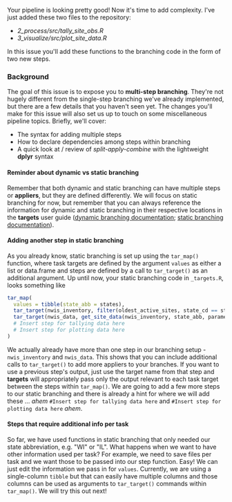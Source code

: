 Your pipeline is looking pretty good! Now it's time to add complexity. I've just added these two files to the repository:
* *2_process/src/tally_site_obs.R*
* *3_visualize/src/plot_site_data.R*

In this issue you'll add these functions to the branching code in the form of two new steps.

### Background

The goal of this issue is to expose you to **multi-step branching**. They're not hugely different from the single-step branching we've already implemented, but there are a few details that you haven't seen yet. The changes you'll make for this issue will also set us up to touch on some miscellaneous pipeline topics. Briefly, we'll cover:

* The syntax for adding multiple steps
* How to declare dependencies among steps within branching
* A quick look at / review of *split-apply-combine* with the lightweight **dplyr** syntax

#### Reminder about dynamic vs static branching

Remember that both dynamic and static branching can have multiple steps or **appliers**, but they are defined differently. We will focus on static branching for now, but remember that you can always reference the information for dynamic and static branching in their respective locations in the **targets** user guide ([dynamic branching documentation](https://books.ropensci.org/targets/dynamic.html); [static branching documentation](https://books.ropensci.org/targets/static.html)).

#### Adding another step in static branching

As you already know, static branching is set up using the `tar_map()` function, where task targets are defined by the argument `values` as either a list or data.frame and steps are defined by a call to `tar_target()` as an additional argument. Up until now, your static branching code in `_targets.R`, looks something like 

```r
tar_map(
  values = tibble(state_abb = states),
  tar_target(nwis_inventory, filter(oldest_active_sites, state_cd == state_abb)),
  tar_target(nwis_data, get_site_data(nwis_inventory, state_abb, parameter))
  # Insert step for tallying data here
  # Insert step for plotting data here
)
```

We actually already have more than one step in our branching setup - `nwis_inventory` and `nwis_data`. This shows that you can include additional calls to `tar_target()` to add more appliers to your branches. If you want to use a previous step's output, just use the target name from that step and **targets** will appropriately pass only the output relevant to each task target between the steps within `tar_map()`. We are going to add a few more steps to our static branching and there is already a hint for where we will add these ... *ahem* `#Insert step for tallying data here` and `#Insert step for plotting data here` *ahem*. 

#### Steps that require additional info per task

So far, we have used functions in static branching that only needed our state abbreviation, e.g. "WI" or "IL". What happens when we want to have other information used per task? For example, we need to save files per task and we want those to be passed into our step function. Easy! We can just edit the information we pass in for `values`. Currently, we are using a single-column `tibble` but that can easily have multiple columns and those columns can be used as arguments to `tar_target()` commands within `tar_map()`. We will try this out next!
